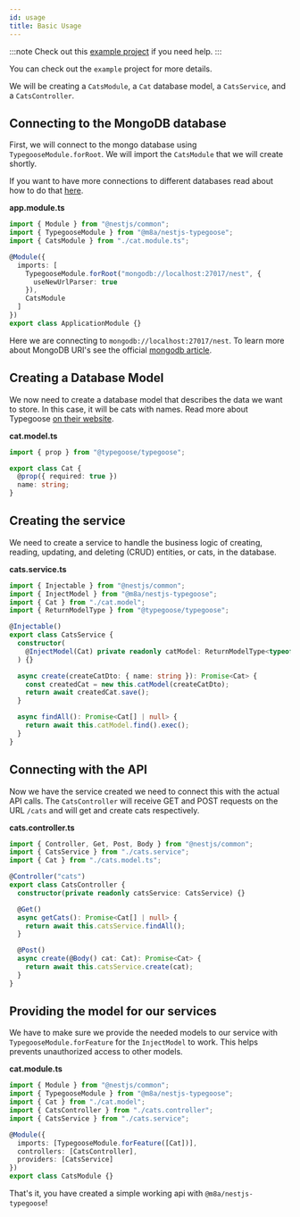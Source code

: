 ```yaml
---
id: usage
title: Basic Usage
---
```


:::note
Check out this [example project](https://github.com/kpfromer/nestjs-typegoose/tree/master/example) if you need help.
:::

You can check out the `example` project for more details.

We will be creating a `CatsModule`, a `Cat` database model, a `CatsService`, and a `CatsController`.

## Connecting to the MongoDB database

First, we will connect to the mongo database using `TypegooseModule.forRoot`. We will import the `CatsModule` that we will create shortly.

If you want to have more connections to different databases read about how to do that [here](multiple-connections.md).

**app.module.ts**

```typescript
import { Module } from "@nestjs/common";
import { TypegooseModule } from "@m8a/nestjs-typegoose";
import { CatsModule } from "./cat.module.ts";

@Module({
  imports: [
    TypegooseModule.forRoot("mongodb://localhost:27017/nest", {
      useNewUrlParser: true
    }),
    CatsModule
  ]
})
export class ApplicationModule {}
```

Here we are connecting to `mongodb://localhost:27017/nest`. To learn more about MongoDB URI's see the official [mongodb article](https://docs.mongodb.com/manual/reference/connection-string/).

## Creating a Database Model

We now need to create a database model that describes the data we want to store. In this case, it will be cats with names. Read more about Typegoose [on their website](https://typegoose.github.io/typegoose/).

**cat.model.ts**

```typescript
import { prop } from "@typegoose/typegoose";

export class Cat {
  @prop({ required: true })
  name: string;
}
```

## Creating the service

We need to create a service to handle the business logic of creating, reading, updating, and deleting (CRUD) entities, or cats, in the database.

**cats.service.ts**

```typescript
import { Injectable } from "@nestjs/common";
import { InjectModel } from "@m8a/nestjs-typegoose";
import { Cat } from "./cat.model";
import { ReturnModelType } from "@typegoose/typegoose";

@Injectable()
export class CatsService {
  constructor(
    @InjectModel(Cat) private readonly catModel: ReturnModelType<typeof Cat>
  ) {}

  async create(createCatDto: { name: string }): Promise<Cat> {
    const createdCat = new this.catModel(createCatDto);
    return await createdCat.save();
  }

  async findAll(): Promise<Cat[] | null> {
    return await this.catModel.find().exec();
  }
}
```

## Connecting with the API

Now we have the service created we need to connect this with the actual API calls. The `CatsController` will receive GET and POST requests on the URL `/cats` and will get and create cats respectively.

**cats.controller.ts**

```typescript
import { Controller, Get, Post, Body } from "@nestjs/common";
import { CatsService } from "./cats.service";
import { Cat } from "./cats.model.ts";

@Controller("cats")
export class CatsController {
  constructor(private readonly catsService: CatsService) {}

  @Get()
  async getCats(): Promise<Cat[] | null> {
    return await this.catsService.findAll();
  }

  @Post()
  async create(@Body() cat: Cat): Promise<Cat> {
    return await this.catsService.create(cat);
  }
}
```

## Providing the model for our services

We have to make sure we provide the needed models to our service with `TypegooseModule.forFeature` for the `InjectModel` to work. This helps prevents unauthorized access to other models.

**cat.module.ts**

```typescript
import { Module } from "@nestjs/common";
import { TypegooseModule } from "@m8a/nestjs-typegoose";
import { Cat } from "./cat.model";
import { CatsController } from "./cats.controller";
import { CatsService } from "./cats.service";

@Module({
  imports: [TypegooseModule.forFeature([Cat])],
  controllers: [CatsController],
  providers: [CatsService]
})
export class CatsModule {}
```

That's it, you have created a simple working api with `@m8a/nestjs-typegoose`!